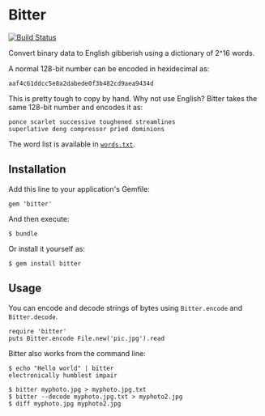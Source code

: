 # Bitter

[![Build Status](https://travis-ci.org/Pringley/bitter.png)](https://travis-ci.org/Pringley/bitter)

Convert binary data to English gibberish using a dictionary of 2^16 words.

A normal 128-bit number can be encoded in hexidecimal as:

    aaf4c61ddcc5e8a2dabede0f3b482cd9aea9434d

This is pretty tough to copy by hand. Why not use English? Bitter takes the
same 128-bit number and encodes it as:

    ponce scarlet successive toughened streamlines
    superlative deng compressor pried dominions

The word list is available in
[`words.txt`](https://github.com/Pringley/bitter/blob/master/words.txt).

## Installation

Add this line to your application's Gemfile:

    gem 'bitter'

And then execute:

    $ bundle

Or install it yourself as:

    $ gem install bitter

## Usage

You can encode and decode strings of bytes using `Bitter.encode` and
`Bitter.decode`.

    require 'bitter'
    puts Bitter.encode File.new('pic.jpg').read

Bitter also works from the command line:

    $ echo "Hello world" | bitter
    electronically humblest impair

    $ bitter myphoto.jpg > myphoto.jpg.txt
    $ bitter --decode myphoto.jpg.txt > myphoto2.jpg
    $ diff myphoto.jpg myphoto2.jpg
